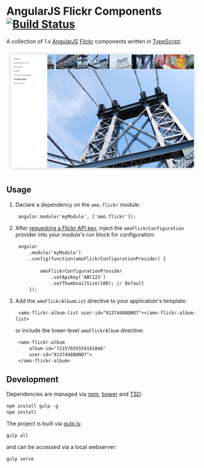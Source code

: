 # AngularJS Flickr Components [![Build Status](https://travis-ci.org/namoscato/angular-flickr.svg?branch=master)](https://travis-ci.org/namoscato/angular-flickr)

A collection of 1.x [AngularJS](https://angularjs.org/) [Flickr](https://www.flickr.com/) components written in [TypeScript](http://www.typescriptlang.org/).

<img src="assets/preview.jpg" width="547">

## Usage

1. Declare a dependency on the `amo.flickr` module:

        angular.module('myModule', ['amo.flickr']);

2. After [requesting a Flickr API key](https://www.flickr.com/services/apps/create/apply/), inject the `amoFlickrConfiguration` provider into your module's run block for configuration:

        angular
            .module('myModule')
            .config(function(amoFlickrConfigurationProvider) {

                amoFlickrConfigurationProvider
                    .setApiKey('ABC123')
                    .setThumbnailSize(100); // Default
            });

3. Add the `amoFlickrAlbumList` directive to your application's template:

        <amo-flickr-album-list user-id="91374488@N07"></amo-flickr-album-list>

    or include the lower-level `amoFlickrAlbum` directive:

        <amo-flickr-album
            album-id="72157655559181846"
            user-id="91374488@N07">
        </amo-flickr-album>

## Development

Dependencies are managed via [npm](https://www.npmjs.com/), [bower](http://bower.io/) and [TSD](https://github.com/DefinitelyTyped/tsd):

    npm install gulp -g
    npm install

The project is built via [gulp.js](http://gulpjs.com/):

    gulp all

and can be accessed via a local webserver:

    gulp serve
